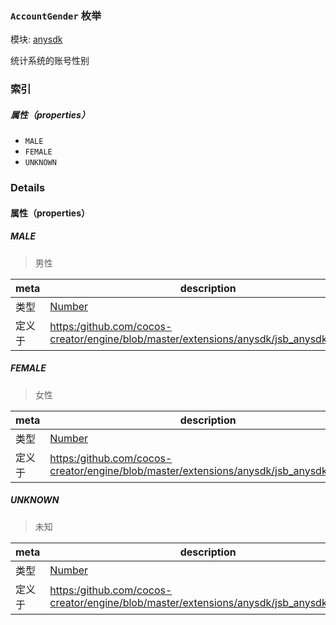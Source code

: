 ### `AccountGender` 枚举



模块: [anysdk](../modules/anysdk.md)




统计系统的账号性别

### 索引

##### 属性（properties）

  - `MALE`
  - `FEMALE`
  - `UNKNOWN`

### Details

#### 属性（properties）


##### MALE

> 男性

| meta | description |
|------|-------------|
| 类型 | <a href="https://developer.mozilla.org/en/JavaScript/Reference/Global_Objects/Number" class="crosslink external" target="_blank">Number</a> |
| 定义于 | [https:/github.com/cocos-creator/engine/blob/master/extensions/anysdk/jsb_anysdk.js:2242](https:/github.com/cocos-creator/engine/blob/master/extensions/anysdk/jsb_anysdk.js#L2242) |



##### FEMALE

> 女性

| meta | description |
|------|-------------|
| 类型 | <a href="https://developer.mozilla.org/en/JavaScript/Reference/Global_Objects/Number" class="crosslink external" target="_blank">Number</a> |
| 定义于 | [https:/github.com/cocos-creator/engine/blob/master/extensions/anysdk/jsb_anysdk.js:2248](https:/github.com/cocos-creator/engine/blob/master/extensions/anysdk/jsb_anysdk.js#L2248) |



##### UNKNOWN

> 未知

| meta | description |
|------|-------------|
| 类型 | <a href="https://developer.mozilla.org/en/JavaScript/Reference/Global_Objects/Number" class="crosslink external" target="_blank">Number</a> |
| 定义于 | [https:/github.com/cocos-creator/engine/blob/master/extensions/anysdk/jsb_anysdk.js:2255](https:/github.com/cocos-creator/engine/blob/master/extensions/anysdk/jsb_anysdk.js#L2255) |


